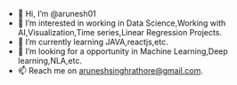 - 👋 Hi, I’m @arunesh01
- 👀 I’m interested in working in Data Science,Working with AI,Visualization,Time series,Linear Regression Projects.
- 🌱 I’m currently learning JAVA,reactjs,etc.
- 💞️ I’m looking for a opportunity in Machine Learning,Deep learning,NLA,etc.
- 📫 Reach me on aruneshsinghrathore@gmail.com.

<!---
arunesh01/arunesh01 is a ✨ special ✨ repository because its `README.md` (this file) appears on your GitHub profile.
You can click the Preview link to take a look at your changes.
--->
